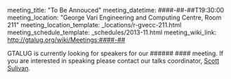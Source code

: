 meeting_title: "To Be Annouced"
meeting_datetime: ####-##-##T19:30:00
meeting_location: "George Vari Engineering and Computing Centre, Room 211"
meeting_location_template: _locations/r-gvecc-211.html
meeting_schedule_template: _schedules/2013-11.html
meeting_wiki_link: http://gtalug.org/wiki/Meetings:####-##

<div class="alert alert-info">
GTALUG is currently looking for speakers for our ###### #### meeting. If you are interested in speaking please contact our talks coordinator, <a href="mailto:scott-tlug-talks@ss.org" class="alert-link">Scott Sulivan</a>.
</div>